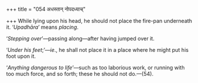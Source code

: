 +++
title = "054 अधस्तान् नोपदध्याच्"

+++
While lying upon his head, he should not place the fire-pan underneath
it. ‘*Upadhāra*’ means *placing*.

‘*Stepping over*’—passing along—after having jumped over it.

‘*Under his feet*;’—*ie*., he shall not place it in a place where he
might put his foot upon it.

‘*Anything* *dangerous to* *life*’—such as too laborious work, or
running with too much force, and so forth; these he should not do.—(54).


